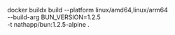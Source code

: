 

docker buildx build --platform linux/amd64,linux/arm64 \
             --build-arg BUN_VERSION=1.2.5 \
             -t nathapp/bun:1.2.5-alpine .     